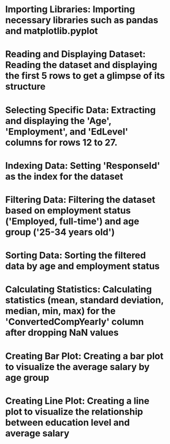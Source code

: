 # Importing Libraries: Importing necessary libraries such as pandas and matplotlib.pyplot
# Reading and Displaying Dataset: Reading the dataset and displaying the first 5 rows to get a glimpse of its structure
# Selecting Specific Data: Extracting and displaying the 'Age', 'Employment', and 'EdLevel' columns for rows 12 to 27.
# Indexing Data: Setting 'ResponseId' as the index for the dataset
# Filtering Data: Filtering the dataset based on employment status ('Employed, full-time') and age group ('25-34 years old')
# Sorting Data: Sorting the filtered data by age and employment status
# Calculating Statistics: Calculating statistics (mean, standard deviation, median, min, max) for the 'ConvertedCompYearly' column after dropping NaN values
# Creating Bar Plot: Creating a bar plot to visualize the average salary by age group
# Creating Line Plot: Creating a line plot to visualize the relationship between education level and average salary
